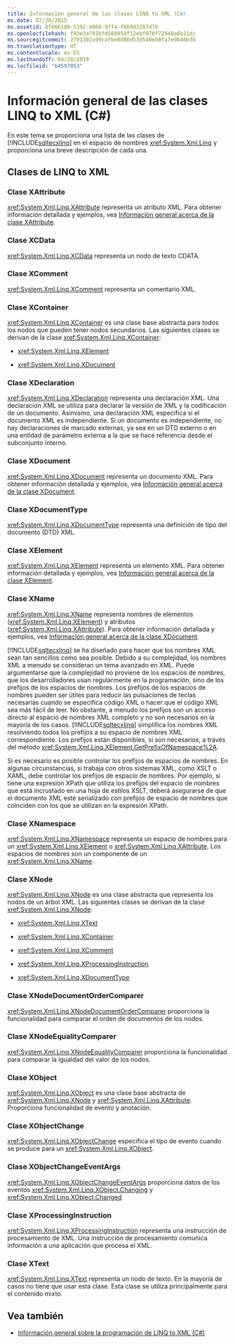 ```yaml
---
title: Información general de las clases LINQ to XML (C#)
ms.date: 07/20/2015
ms.assetid: bf666100-5392-4968-97f4-f6b9d3287d7b
ms.openlocfilehash: f93e3a791bfd56095df12ebf070f72540a8b21dc
ms.sourcegitcommit: 2701302a99cafbe0d86d53d540eb0fa7e9b46b36
ms.translationtype: HT
ms.contentlocale: es-ES
ms.lasthandoff: 04/28/2019
ms.locfileid: "64597053"
---
```

# <a name="linq-to-xml-classes-overview-c"></a>Información general de las clases LINQ to XML (C#)
En este tema se proporciona una lista de las clases de [!INCLUDE[sqltecxlinq](~/includes/sqltecxlinq-md.md)] en el espacio de nombres <xref:System.Xml.Linq> y proporciona una breve descripción de cada una.  
  
## <a name="linq-to-xml-classes"></a>Clases de LINQ to XML  
  
### <a name="xattribute-class"></a>Clase XAttribute  
 <xref:System.Xml.Linq.XAttribute> representa un atributo XML. Para obtener información detallada y ejemplos, vea [Información general acerca de la clase XAttribute](../../../../csharp/programming-guide/concepts/linq/xattribute-class-overview.md).  
  
### <a name="xcdata-class"></a>Clase XCData  
 <xref:System.Xml.Linq.XCData> representa un nodo de texto CDATA.  
  
### <a name="xcomment-class"></a>Clase XComment  
 <xref:System.Xml.Linq.XComment> representa un comentario XML.  
  
### <a name="xcontainer-class"></a>Clase XContainer  
 <xref:System.Xml.Linq.XContainer> es una clase base abstracta para todos los nodos que pueden tener nodos secundarios. Las siguientes clases se derivan de la clase <xref:System.Xml.Linq.XContainer>:  
  
- <xref:System.Xml.Linq.XElement>  
  
- <xref:System.Xml.Linq.XDocument>  
  
### <a name="xdeclaration-class"></a>Clase XDeclaration  
 <xref:System.Xml.Linq.XDeclaration> representa una declaración XML. Una declaración XML se utiliza para declarar la versión de XML y la codificación de un documento. Asimismo, una declaración XML especifica si el documento XML es independiente. Si un documento es independiente, no hay declaraciones de marcado externas, ya sea en un DTD externo o en una entidad de parámetro externa a la que se hace referencia desde el subconjunto interno.  
  
### <a name="xdocument-class"></a>Clase XDocument  
 <xref:System.Xml.Linq.XDocument> representa un documento XML. Para obtener información detallada y ejemplos, vea [Información general acerca de la clase XDocument](../../../../csharp/programming-guide/concepts/linq/xdocument-class-overview.md).  
  
### <a name="xdocumenttype-class"></a>Clase XDocumentType  
 <xref:System.Xml.Linq.XDocumentType> representa una definición de tipo del documento (DTD) XML.  
  
### <a name="xelement-class"></a>Clase XElement  
 <xref:System.Xml.Linq.XElement> representa un elemento XML. Para obtener información detallada y ejemplos, vea [Información general acerca de la clase XElement](../../../../csharp/programming-guide/concepts/linq/xelement-class-overview.md).  
  
### <a name="xname-class"></a>Clase XName  
 <xref:System.Xml.Linq.XName> representa nombres de elementos (<xref:System.Xml.Linq.XElement>) y atributos (<xref:System.Xml.Linq.XAttribute>). Para obtener información detallada y ejemplos, vea [Información general acerca de la clase XDocument](../../../../csharp/programming-guide/concepts/linq/xdocument-class-overview.md).  
  
 [!INCLUDE[sqltecxlinq](~/includes/sqltecxlinq-md.md)] se ha diseñado para hacer que los nombres XML sean tan sencillos como sea posible. Debido a su complejidad, los nombres XML a menudo se consideran un tema avanzado en XML. Puede argumentarse que la complejidad no proviene de los espacios de nombres, que los desarrolladores usan regularmente en la programación, sino de los prefijos de los espacios de nombres. Los prefijos de los espacios de nombres pueden ser útiles para reducir las pulsaciones de teclas necesarias cuando se especifica código XML o hacer que el código XML sea más fácil de leer. No obstante, a menudo los prefijos son un acceso directo al espacio de nombres XML completo y no son necesarios en la mayoría de los casos. [!INCLUDE[sqltecxlinq](~/includes/sqltecxlinq-md.md)] simplifica los nombres XML resolviendo todos los prefijos a su espacio de nombres XML correspondiente. Los prefijos están disponibles, si son necesarios, a través del método <xref:System.Xml.Linq.XElement.GetPrefixOfNamespace%2A>.  
  
 Si es necesario es posible controlar los prefijos de espacios de nombres. En algunas circunstancias, si trabaja con otros sistemas XML, como XSLT o XAML, debe controlar los prefijos de espacio de nombres. Por ejemplo, si tiene una expresión XPath que utiliza los prefijos del espacio de nombres que está incrustado en una hoja de estilos XSLT, deberá asegurarse de que el documento XML esté serializado con prefijos de espacio de nombres que coinciden con los que se utilizan en la expresión XPath.  
  
### <a name="xnamespace-class"></a>Clase XNamespace  
 <xref:System.Xml.Linq.XNamespace> representa un espacio de nombres para un <xref:System.Xml.Linq.XElement> o <xref:System.Xml.Linq.XAttribute>. Los espacios de nombres son un componente de un <xref:System.Xml.Linq.XName>.  
  
### <a name="xnode-class"></a>Clase XNode  
 <xref:System.Xml.Linq.XNode> es una clase abstracta que representa los nodos de un árbol XML. Las siguientes clases se derivan de la clase <xref:System.Xml.Linq.XNode>:  
  
- <xref:System.Xml.Linq.XText>  
  
- <xref:System.Xml.Linq.XContainer>  
  
- <xref:System.Xml.Linq.XComment>  
  
- <xref:System.Xml.Linq.XProcessingInstruction>  
  
- <xref:System.Xml.Linq.XDocumentType>  
  
### <a name="xnodedocumentordercomparer-class"></a>Clase XNodeDocumentOrderComparer  
 <xref:System.Xml.Linq.XNodeDocumentOrderComparer> proporciona la funcionalidad para comparar el orden de documentos de los nodos.  
  
### <a name="xnodeequalitycomparer-class"></a>Clase XNodeEqualityComparer  
 <xref:System.Xml.Linq.XNodeEqualityComparer> proporciona la funcionalidad para comparar la igualdad del valor de los nodos.  
  
### <a name="xobject-class"></a>Clase XObject  
 <xref:System.Xml.Linq.XObject> es una clase base abstracta de <xref:System.Xml.Linq.XNode> y <xref:System.Xml.Linq.XAttribute>. Proporciona funcionalidad de evento y anotación.  
  
### <a name="xobjectchange-class"></a>Clase XObjectChange  
 <xref:System.Xml.Linq.XObjectChange> especifica el tipo de evento cuando se produce para un <xref:System.Xml.Linq.XObject>.  
  
### <a name="xobjectchangeeventargs-class"></a>Clase XObjectChangeEventArgs  
 <xref:System.Xml.Linq.XObjectChangeEventArgs> proporciona datos de los eventos <xref:System.Xml.Linq.XObject.Changing> y <xref:System.Xml.Linq.XObject.Changed>.  
  
### <a name="xprocessinginstruction-class"></a>Clase XProcessingInstruction  
 <xref:System.Xml.Linq.XProcessingInstruction> representa una instrucción de procesamiento de XML. Una instrucción de procesamiento comunica información a una aplicación que procesa el XML.  
  
### <a name="xtext-class"></a>Clase XText  
 <xref:System.Xml.Linq.XText> representa un nodo de texto. En la mayoría de casos no tiene que usar esta clase. Esta clase se utiliza principalmente para el contenido mixto.  
  
## <a name="see-also"></a>Vea también

- [Información general sobre la programación de LINQ to XML (C#)](../../../../csharp/programming-guide/concepts/linq/linq-to-xml-programming-overview.md)
